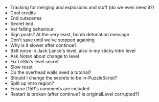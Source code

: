 - Tracking for merging and explosions and stuff (do we even need it?)
- Cool credits
- End cutscenes
- Secret end
- Vat falling behaviour
- Sign posts? At the very least, bomb detonation message
- Don't save until we've stopped againing
- Why is it slower after continue?
- Belt noise in Jack Lance's level, also in my sticky intro level
- Ask Notan about change to level
- Fix LeSlo's level secret
- Slow reset
- Do the overhead walls need a tutorial?
- Should I change the secrets to be in-PuzzleScript?
- Split up intro region?
- Ensure D5R's comments are included
- Restart is broken (after continue? is originalLevel corrupted?)

